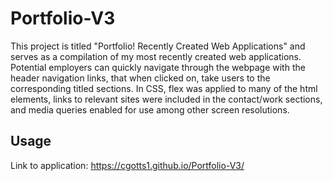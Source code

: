# Portfolio-V3

This project is titled "Portfolio! Recently Created Web Applications" and serves as a compilation of my most recently created web applications. Potential employers can quickly navigate through the webpage with the header navigation links, that when clicked on, take users to the corresponding titled sections. In CSS, flex was applied to many of the html elements, links to relevant sites were included in the contact/work sections, and media queries enabled for use among other screen resolutions.  

## Usage

Link to application: https://cgotts1.github.io/Portfolio-V3/
